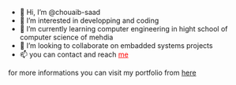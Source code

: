 - 👋 Hi, I’m @chouaib-saad
- 👀 I’m interested in developping and coding
- 🌱 I’m currently learning computer engineering in hight school of computer science of mehdia
- 💞️ I’m looking to collaborate on embadded systems projects
- 📫 you can contact and reach <a href="saad@isima.u-monastir.tn" style="color:red;" target="_blank">me</a>

for more informations you can visit my portfolio from <a href="https://chouaib-saad.github.io/my_personal_portfolio/" target="_blank">here</a>
